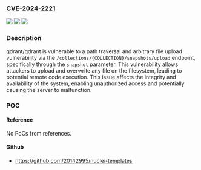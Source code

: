 ### [CVE-2024-2221](https://cve.mitre.org/cgi-bin/cvename.cgi?name=CVE-2024-2221)
![](https://img.shields.io/static/v1?label=Product&message=qdrant%2Fqdrant&color=blue)
![](https://img.shields.io/static/v1?label=Version&message=unspecified%3C%201.8.0%20&color=brighgreen)
![](https://img.shields.io/static/v1?label=Vulnerability&message=CWE-434%20Unrestricted%20Upload%20of%20File%20with%20Dangerous%20Type&color=brighgreen)

### Description

qdrant/qdrant is vulnerable to a path traversal and arbitrary file upload vulnerability via the `/collections/{COLLECTION}/snapshots/upload` endpoint, specifically through the `snapshot` parameter. This vulnerability allows attackers to upload and overwrite any file on the filesystem, leading to potential remote code execution. This issue affects the integrity and availability of the system, enabling unauthorized access and potentially causing the server to malfunction.

### POC

#### Reference
No PoCs from references.

#### Github
- https://github.com/20142995/nuclei-templates

